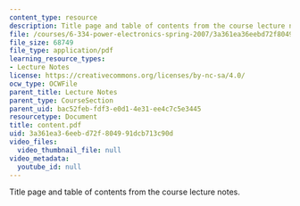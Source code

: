 ```yaml
---
content_type: resource
description: Title page and table of contents from the course lecture notes.
file: /courses/6-334-power-electronics-spring-2007/3a361ea36eebd72f804991dcb713c90d_content.pdf
file_size: 68749
file_type: application/pdf
learning_resource_types:
- Lecture Notes
license: https://creativecommons.org/licenses/by-nc-sa/4.0/
ocw_type: OCWFile
parent_title: Lecture Notes
parent_type: CourseSection
parent_uid: bac52feb-fdf3-e0d1-4e31-ee4c7c5e3445
resourcetype: Document
title: content.pdf
uid: 3a361ea3-6eeb-d72f-8049-91dcb713c90d
video_files:
  video_thumbnail_file: null
video_metadata:
  youtube_id: null
---
```

Title page and table of contents from the course lecture notes.